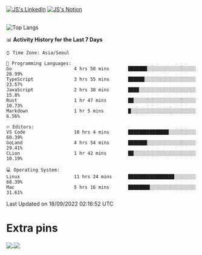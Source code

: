 
[![JS's LinkedIn](https://img.shields.io/badge/LinkedIn-blue?style=for-the-badge&logo=linkedin)](https://www.linkedin.com/in/jaeseung-lee-5a2a32139/) 
[![JS's Notion](https://img.shields.io/badge/Notion-black?style=for-the-badge&logo=notion)](https://bit.ly/ljswiki1) <br><br>
<!-- ![JS's GitHub stats](https://github-readme-stats-lemon-five.vercel.app/api?username=tkxkd0159&hide=contribs,prs,stars,issues&show_icons=true&theme=react&include_all_commits=true)   -->
![Top Langs](https://github-readme-stats-lemon-five.vercel.app/api/top-langs/?username=tkxkd0159&layout=compact&hide=jupyter%20notebook,scss,html,css&langs_count=10)  


<!--START_SECTION:waka-->
📊 **Activity History for the Last 7 Days** 

```text
⌚︎ Time Zone: Asia/Seoul

💬 Programming Languages: 
Go                       4 hrs 50 mins       ███████░░░░░░░░░░░░░░░░░░   28.99% 
TypeScript               3 hrs 55 mins       ██████░░░░░░░░░░░░░░░░░░░   23.57% 
JavaScript               2 hrs 38 mins       ████░░░░░░░░░░░░░░░░░░░░░   15.8% 
Rust                     1 hr 47 mins        ██░░░░░░░░░░░░░░░░░░░░░░░   10.73% 
Markdown                 1 hr 5 mins         █░░░░░░░░░░░░░░░░░░░░░░░░   6.56%

🔥 Editors: 
VS Code                  10 hrs 4 mins       ███████████████░░░░░░░░░░   60.39% 
GoLand                   4 hrs 54 mins       ███████░░░░░░░░░░░░░░░░░░   29.41% 
CLion                    1 hr 42 mins        ██░░░░░░░░░░░░░░░░░░░░░░░   10.19%

💻 Operating System: 
Linux                    11 hrs 24 mins      █████████████████░░░░░░░░   68.39% 
Mac                      5 hrs 16 mins       ████████░░░░░░░░░░░░░░░░░   31.61%

```


 Last Updated on 18/09/2022 02:16:52 UTC
<!--END_SECTION:waka-->

# Extra pins
<a href="https://github.com/tkxkd0159/tkxkd0159.github.io">
  <img align="center" src="https://github-readme-stats-lemon-five.vercel.app/api/pin/?username=tkxkd0159&repo=nft-card-game&theme=react" />
</a>
<a href="https://github.com/tkxkd0159/dsalgo">
  <img align="center" src="https://github-readme-stats-lemon-five.vercel.app/api/pin/?username=tkxkd0159&repo=dsalgo&theme=react" />
</a>

<!---
- 🔭 I’m currently working on ...
- 🌱 I’m currently learning blockchain and distributed network
- 👯 I’m looking to collaborate on ...
- 🤔 I’m looking for help with ...
- 💬 Ask me about ...
- 📫 How to reach me: ...
- 😄 Pronouns: ...
- ⚡ Fun fact: ...
-->

